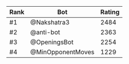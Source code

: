 Rank|Bot|Rating
---|---|---
#1|@Nakshatra3|2484
#2|@anti-bot|2363
#3|@OpeningsBot|2254
#4|@MinOpponentMoves|1229
